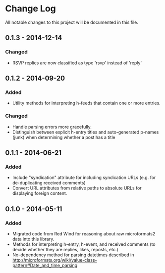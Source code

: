 # Change Log
All notable changes to this project will be documented in this file.

## 0.1.3 - 2014-12-14
### Changed
- RSVP replies are now classified as type 'rsvp' instead of 'reply'

## 0.1.2 - 2014-09-20
### Added
- Utility methods for interpreting h-feeds that contain one or more
  entries.

### Changed
- Handle parsing errors more gracefully.
- Distinguish between explicit h-entry titles and auto-generated
  p-names (junk) when determining whether a post has a title

## 0.1.1 - 2014-06-21
### Added
- Include "syndication" attribute for including syndication URLs
  (e.g. for de-duplicating received comments)
- Convert URL attributes from relative paths to absolute URLs for
  displaying foreign content.

## 0.1.0 - 2014-05-11
### Added
- Migrated code from Red Wind for reasoning about raw microformats2
  data into this library.
- Methods for interpreting h-entry, h-event, and received comments (to
  decide whether they are replies, likes, reposts, etc.)
- No-dependency method for parsing datetimes described in
  http://microformats.org/wiki/value-class-pattern#Date_and_time_parsing
